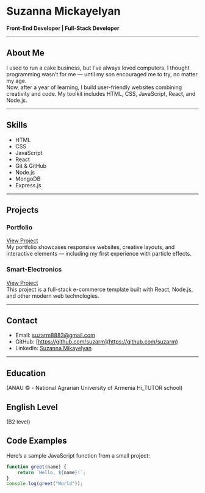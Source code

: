 # Suzanna Mickayelyan

**Front-End Developer | Full-Stack Developer**

---

## About Me
I used to run a cake business, but I’ve always loved computers. I thought programming wasn’t for me — until my son encouraged me to try, no matter my age.  
Now, after a year of learning, I build user-friendly websites combining creativity and code. My toolkit includes HTML, CSS, JavaScript, React, and Node.js.

---

## Skills
- HTML
- CSS
- JavaScript
- React
- Git & GitHub
- Node.js
- MongoDB
- Express.js

---

## Projects

### Portfolio
[View Project](https://suzarm.github.io/portfolio/)  
My portfolio showcases responsive websites, creative layouts, and interactive elements — including my first experience with particle effects.

### Smart-Electronics
[View Project](https://github.com/suzarm/templates/tree/main/smart-electronics)  
This project is a full-stack e-commerce template built with React, Node.js, and other modern web technologies.

---

## Contact
- Email: [suzarm8883@gmail.com](mailto:suzarm8883@gmail.com)
- GitHub: [https://github.com/suzarm](https://github.com/suzarm)
- LinkedIn: [Suzanna Mikayelyan](https://www.linkedin.com/in/suzanna-mikayelyan-447272282/)

---

## Education
(ANAU © - National Agrarian University of Armenia
 Hi_TUTOR school)

## English Level
(B2 level)


## Code Examples
Here’s a sample JavaScript function from a small project:

```javascript
function greet(name) {
    return `Hello, ${name}!`;
}
console.log(greet("World"));